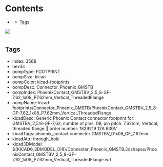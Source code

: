 



Contents
========

* [](#)
	* [Tags](#tags)
  
![][im]
# 

## Tags

- index: 3568
- hexID: 
- oompType: FOOTPRINT
- oompSize: kicad
- oompColor: kicad-footprints
- oompDesc: Connector_Phoenix_GMSTB
- oompIndex: PhoenixContact_GMSTBV_2,5_8-GF-7,62_1x08_P7.62mm_Vertical_ThreadedFlange
- oompName: kicad-footprints/Connector_Phoenix_GMSTB/PhoenixContact_GMSTBV_2,5_8-GF-7,62_1x08_P7.62mm_Vertical_ThreadedFlange
- kicadDesc: Generic Phoenix Contact connector footprint for: GMSTBV_2,5/8-GF-7,62; number of pins: 08; pin pitch: 7.62mm; Vertical; threaded flange || order number: 1829219 12A 630V
- kicadTags: phoenix_contact connector GMSTBV_01x08_GF_7.62mm
- kicadAttr: through_hole
- kicad3DModel: ${KICAD6_3DMODEL_DIR}/Connector_Phoenix_GMSTB.3dshapes/PhoenixContact_GMSTBV_2,5_8-GF-7,62_1x08_P7.62mm_Vertical_ThreadedFlange.wrl



[im]: image.png
